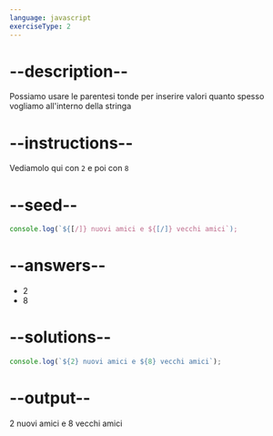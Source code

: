 ```yaml
---
language: javascript
exerciseType: 2
---
```


# --description--

Possiamo usare le parentesi tonde per inserire valori quanto spesso vogliamo all'interno della stringa

# --instructions--

Vediamolo qui con `2` e poi con `8`

# --seed--

```javascript
console.log(`${[/]} nuovi amici e ${[/]} vecchi amici`);
```

# --answers--

- 2
- 8

# --solutions--

```javascript
console.log(`${2} nuovi amici e ${8} vecchi amici`);
```

# --output--

2 nuovi amici e 8 vecchi amici
